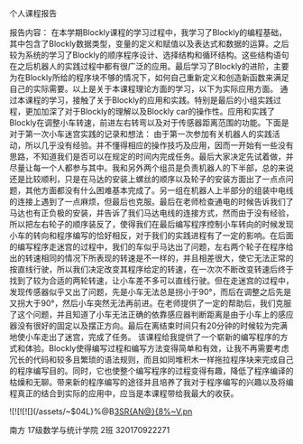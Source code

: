 个人课程报告 

报告内容：
         在本学期Blockly课程的学习过程中，我学习了Blockly的编程基础，其中包含了Blockly数据类型，变量的定义和赋值以及表达式和数据的运算。之后较为系统的学习了Blockly的顺序程序设计、选择结构和循环结构。这些结构语句在之后机器人的实践过程中都有很广泛的应用。最后学习了Blockly的进阶，主要为在Blockly所给的程序块不够的情况下，如何自己重新定义和创造新函数来满足自己的实际需要。以上是关于本课程理论方面的学习，以下为实际应用方面。
     通过本课程的学习，接触了关于Blockly的应用和实践。特别是最后的小组实践过程，更加加深了对于Blockly的理解以及Blockly car的操作性。应用和实践了Blockly在调整小车转速，前进左右转弯以及对于传感器距离范围的功能。下面是对于第一次小车迷宫实践的记录和想法：
由于第一次参加有关机器人的实践活动，所以几乎没有经验。并不懂得相应的操作技巧及应用，因而一开始有一些没有思路，不知道我们是否可以在规定的时间内完成任务。最后大家决定先试着做，并尽量让每一个人都参与其中。我和另外两个组员是负责机器人的下半部，总的来说还是比较顺利，只是在马达的安装上螺丝的顺序以及轮子的安装方面出了一点点问题，其他方面都没有什么困难基本完成了。另一组在机器人上半部分的组装中电线的连接上遇到了一点麻烦，但最后也克服。最后在老师检查通电的时候告诉我们了马达也有正负极的安装，并告诉了我们马达电线的连接方式，然而由于没有经验，所以把左右轮子的顺序装反了，使得我们在最后编写程序控制小车转向的时候发现小车的转向和程序编写的恰好相反，对于我们的实践进程有了一定的影响。在后面的编写程序走迷宫的过程中，我们的车似乎马达出了问题，左右两个轮子在程序给出的转速相同的情况下所表现的转速是不一样的，并且相差很大，使它无法正常的按直线行驶，所以我们决定改变其程序给定的转速，在一次次不断改变转速后终于找到了较为合适的两轮转速，让小车差不多可以直线行驶。但在走迷宫的过程中，发现传感器似乎又出了问题，先是小车无法总是拐小于90°，而后在调整之后先是又拐大于90°，然后小车突然无法再前进。在老师提供了一定的帮助后，我们克服了这个问题，并且知道了小车无法正确的依靠感应器判断距离是由于小车上的感应器没有很好的固定以及摆正方向。最后在离结束时间只有20分钟的时候较为完满地使小车走出了迷宫，完成了任务。
    该课程给我提供了一个崭新的编写程序的方式和体验。Blockly使得编写过程和编写方法变得简单和有效，让我不再需要考虑冗长的代码和较多且繁琐的语法规则，而且如同堆积木一样拖拉程序块来完成自己的程序编写目的。同时，它也使整个编写程序的过程变得有趣，降低了程序编译的枯燥和无聊。带来新的程序编写的途径并且培养了我对于程序编写的兴趣以及将编程真正的结合到实际的应用中，应当是本课程带给我最大的收获。

![![![![](/assets/~$04L}%@B[3SR{AN@}{8%~V.pn](/assets/G(LBU(97C%`}`~(ALV6K}9Q.png)](/assets/4RXYN3W6PLWLI3DW%)Z@HAG.png)](/assets/~L6X5ZAS3ZJO)]{W9%4IE1K.png)g)


南方 17级数学与统计学院 2班 320170922271

